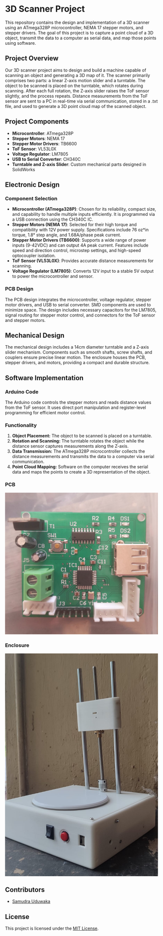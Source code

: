 # 3D Scanner Project

This repository contains the design and implementation of a 3D scanner using an ATmega328P microcontroller, NEMA 17 stepper motors, and stepper drivers. The goal of this project is to capture a point cloud of a 3D object, transmit the data to a computer as serial data, and map those points using software.

## Project Overview
Our 3D scanner project aims to design and build a machine capable of scanning an object and generating a 3D map of it. The scanner primarily comprises two parts: a linear Z-axis motion slider and a turntable. The object to be scanned is placed on the turntable, which rotates during scanning. After each full rotation, the Z-axis slider raises the ToF sensor slightly, and the process repeats. Distance measurements from the ToF sensor are sent to a PC in real-time via serial communication, stored in a .txt file, and used to generate a 3D point cloud map of the scanned object.

## Project Components
- **Microcontroller**: ATmega328P
- **Stepper Motors**: NEMA 17
- **Stepper Motor Drivers**: TB6600
- **ToF Sensor**: VL53L0X
- **Voltage Regulator**: LM7805
- **USB to Serial Converter**: CH340C
- **Turntable and Z-axis Slider**: Custom mechanical parts designed in SolidWorks



## Electronic Design

### Component Selection

- **Microcontroller (ATmega328P)**: Chosen for its reliability, compact size, and capability to handle multiple inputs efficiently. It is programmed via a USB connection using the CH340C IC.
- **Stepper Motors (NEMA 17)**: Selected for their high torque and compatibility with 12V power supply. Specifications include 76 oz*in torque, 1.8° step angle, and 1.68A/phase peak current.
- **Stepper Motor Drivers (TB6600)**: Supports a wide range of power inputs (9-42VDC) and can output 4A peak current. Features include speed and direction control, microstep settings, and high-speed optocoupler isolation.
- **ToF Sensor (VL53L0X)**: Provides accurate distance measurements for scanning.
- **Voltage Regulator (LM7805)**: Converts 12V input to a stable 5V output to power the microcontroller and sensor.

### PCB Design
The PCB design integrates the microcontroller, voltage regulator, stepper motor drivers, and USB to serial converter. SMD components are used to minimize space. The design includes necessary capacitors for the LM7805, signal routing for stepper motor control, and connectors for the ToF sensor and stepper motors.

## Mechanical Design
The mechanical design includes a 14cm diameter turntable and a Z-axis slider mechanism. Components such as smooth shafts, screw shafts, and couplers ensure precise linear motion. The enclosure houses the PCB, stepper drivers, and motors, providing a compact and durable structure.

## Software Implementation
### Arduino Code
The Arduino code controls the stepper motors and reads distance values from the ToF sensor. It uses direct port manipulation and register-level programming for efficient motor control.


### Functionality

1. **Object Placement:** The object to be scanned is placed on a turntable.
2. **Rotation and Scanning:** The turntable rotates the object while the distance sensor captures measurements along the Z-axis.
3. **Data Transmission:** The ATmega328P microcontroller collects the distance measurements and transmits the data to a computer via serial communication.
4. **Point Cloud Mapping:** Software on the computer receives the serial data and maps the points to create a 3D representation of the object.



### PCB 
![PCB](https://github.com/RPX2001/3D-Scanner/blob/main/WhatsApp%20Image%202024-06-05%20at%2019.54.27.jpeg)

### Enclosure

![ENCLOSURE](https://github.com/RPX2001/3D-Scanner/blob/main/final.jpeg)



## Contributors

- [Samudra Uduwaka](https://github.com/samudra-uduwaka)

## License

This project is licensed under the [MIT License](LICENSE).


